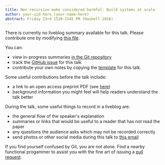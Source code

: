 ```yaml
---
title: Non-recursive make considered harmful: Build systems at scale
author: your-uid-here (your-name-here)
abstract: Friday 23rd 1520-1545 PM (Haskell 2016)
---
```


There is currently no liveblog summary available for this talk. Please contribute one by modifying [this file](https://github.com/ocamllabs/icfp2016-blog/blob/master/Haskell/nonrecursive-make-considered-.md).

You can:
* view in-progress summaries [in the Git repository](https://github.com/ocamllabs/icfp2016-blog/tree/master/Haskell/nonrecursive-make-considered-/)
* track the [GitHub issue](https://github.com/ocamllabs/icfp2016-blog/issues/162) for this talk
* contribute your own notes by copying the [template](nonrecursive-make-considered-/template.md) for this talk.

Some useful contributions before the talk include:
* a link to an open access preprint PDF (see [here](https://github.com/gasche/icfp2016-papers))
* background information you might feel will help readers understand the talk better

During the talk, some useful things to record in a liveblog are:
* the general flow of the speaker's explanation
* summaries or links that would be useful to a reader that has not read the paper
* any questions the audience asks which may not be recorded correctly
* send photos or other social media during this talk to [this email](mailto:icfp16.photos@gmail.com?subject=Haskell:nonrecursive-make-considered-)

If you find yourself confused by Git, you are not alone. Find a nearby functional progammer
to assist you with the fine art of issuing a [pull request](https://help.github.com/articles/about-pull-requests/).

